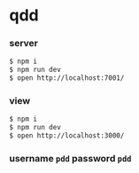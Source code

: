 # qdd

### server

```bash
$ npm i
$ npm run dev
$ open http://localhost:7001/
```

### view

```bash
$ npm i
$ npm run dev
$ open http://localhost:3000/
```
### username `pdd`  password `pdd`
